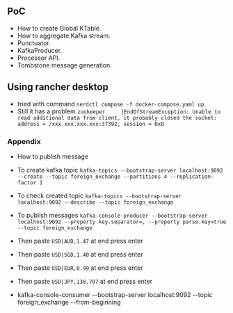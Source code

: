 ## PoC
* How to create Global KTable.
* How to aggregate Kafka stream.
* Punctuator.
* KafkaProducer.
* Processor API.
* Tombstone message generation.

## Using rancher desktop
* tried with command ``nerdctl compose -f docker-compose.yaml up``
* Still it has a problem ``zookeeper     |EndOfStreamException: Unable to read additional data from client, it probably closed the socket: address = /xxx.xxx.xxx.xxx:37392, session = 0x0``

### Appendix
* How to publish message
* To create kafka topic ``kafka-topics --bootstrap-server localhost:9092 --create --topic foreign_exchange --partitions 4 --replication-factor 1``
* To check created topic ``kafka-topics --bootstrap-server localhost:9092 --describe --topic foreign_exchange``
* To publish messages ``kafka-console-producer --bootstrap-server localhost:9092 --property key.separator=, --property parse.key=true --topic foreign_exchange``
* Then paste ``USD|AUD,1.47`` at end press enter
* Then paste ``USD|SGD,1.40`` at end press enter
* Then paste ``USD|EUR,0.99`` at end press enter
* Then paste ``USD|JPY,138.707`` at end press enter

* kafka-console-consumer --bootstrap-server localhost:9092 --topic foreign_exchange --from-beginning